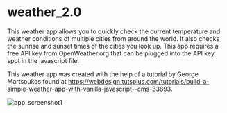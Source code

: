 # weather_2.0

This weather app allows you to quickly check the current temperature and weather conditions of multiple cities from around the world. It also checks the sunrise and sunset times of the cities you look up. This app requires a free API key from OpenWeather.org that can be plugged into the API key spot in the javascript file.

This weather app was created with the help of a tutorial by George Martsoukos found at https://webdesign.tutsplus.com/tutorials/build-a-simple-weather-app-with-vanilla-javascript--cms-33893.

![app_screenshot1](https://user-images.githubusercontent.com/57466860/133194020-4764e3ab-64b4-4d02-b608-ee03ac48022d.png)
